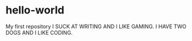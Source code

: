 # hello-world
My first repository
I SUCK AT WRITING AND I LIKE GAMING. I HAVE TWO DOGS AND I LIKE CODING.
